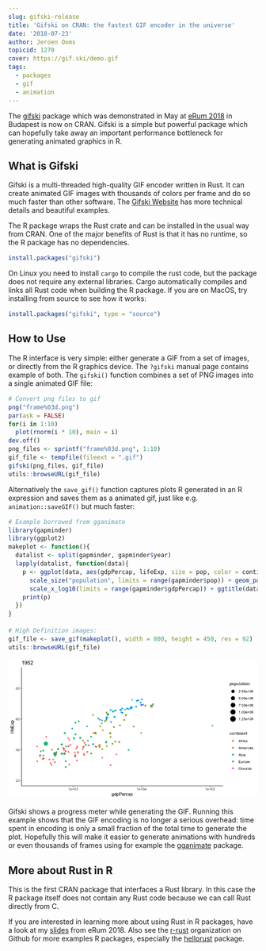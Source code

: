 ```yaml
---
slug: gifski-release
title: 'Gifski on CRAN: the fastest GIF encoder in the universe'
date: '2018-07-23'
author: Jeroen Ooms
topicid: 1270
cover: https://gif.ski/demo.gif
tags:
  - packages
  - gif
  - animation
---
```


The [gifski](https://cloud.r-project.org/web/packages/gifski/index.html) package which was demonstrated in May at [eRum 2018](https://2018.erum.io/) in Budapest is now on CRAN. Gifski is a simple but powerful package which can hopefully take away an important performance bottleneck for generating animated graphics in R.

## What is Gifski

Gifski is a multi-threaded high-quality GIF encoder written in Rust. It can create animated GIF images with thousands of colors per frame and do so much faster than other software. The [Gifski Website](https://gif.ski/) has more technical details and beautiful examples.

The R package wraps the Rust crate and can be installed in the usual way from CRAN. One of the major benefits of Rust is that it has no runtime, so the R package has no dependencies. 

```r
install.packages("gifski")
```

On Linux you need to install `cargo` to compile the rust code, but the package does not require any external libraries. Cargo automatically compiles and links all Rust code when building the R package. If you are on MacOS, try installing from source to see how it works:

```r
install.packages("gifski", type = "source")
```

## How to Use

The R interface is very simple: either generate a GIF from a set of images, or directly from the R graphics device. The `?gifski` manual page contains example of both. The `gifski()` function combines a set of PNG images into a single animated GIF file:

```r
# Convert png files to gif
png("frame%03d.png")
par(ask = FALSE)
for(i in 1:10)
  plot(rnorm(i * 10), main = i)
dev.off()
png_files <- sprintf("frame%03d.png", 1:10)
gif_file <- tempfile(fileext = ".gif")
gifski(png_files, gif_file)
utils::browseURL(gif_file)
```

Alternatively the `save_gif()` function captures plots R generated in an R expression and saves them as a animated gif, just like e.g. `animation::saveGIF()` but much faster:

```r
# Example borrowed from gganimate
library(gapminder)
library(ggplot2)
makeplot <- function(){
  datalist <- split(gapminder, gapminder$year)
  lapply(datalist, function(data){
    p <- ggplot(data, aes(gdpPercap, lifeExp, size = pop, color = continent)) +
      scale_size("population", limits = range(gapminder$pop)) + geom_point() + ylim(20, 90) +
      scale_x_log10(limits = range(gapminder$gdpPercap)) + ggtitle(data$year) + theme_classic()
    print(p)
  })
}

# High Definition images:
gif_file <- save_gif(makeplot(), width = 800, height = 450, res = 92)
utils::browseURL(gif_file)
```

![gapminder](Uwz4Fyi.gif)

Gifski shows a progress meter while generating the GIF. Running this example shows that the GIF encoding is no longer a serious overhead: time spent in encoding is only a small fraction of the total time to generate the plot. Hopefully this will make it easier to generate animations with hundreds or even thousands of frames using for example the [gganimate](https://github.com/thomasp85/gganimate) package.

## More about Rust in R

This is the first CRAN package that interfaces a Rust library. In this case the R package itself does not contain any Rust code because we can call Rust directly from C.

If you are interested in learning more about using Rust in R packages, have a look at my [slides](https://jeroen.github.io/erum2018/) from eRum 2018. Also see the [r-rust](https://github.com/r-rust/) organization on Github for more examples R packages, especially the [hellorust](https://github.com/r-rust/hellorust#readme) package.
